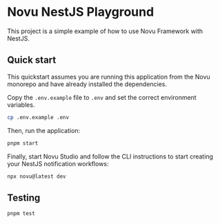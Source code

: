 # Novu NestJS Playground

This project is a simple example of how to use Novu Framework with NestJS.

## Quick start

This quickstart assumes you are running this application from the Novu monorepo and have already installed the dependencies.

Copy the `.env.example` file to `.env` and set the correct environment variables.

```bash
cp .env.example .env
```

Then, run the application:

```bash
pnpm start
```

Finally, start Novu Studio and follow the CLI instructions to start creating your NestJS notification workflows:

```bash
npx novu@latest dev
```

## Testing

```bash
pnpm test
```
